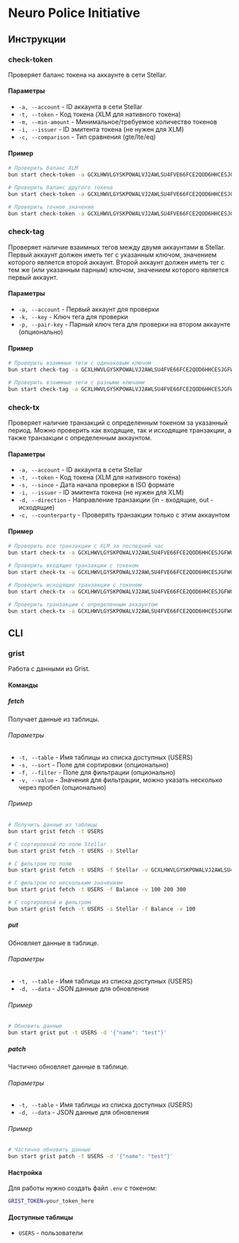 # Neuro Police Initiative

## Инструкции

### check-token

Проверяет баланс токена на аккаунте в сети Stellar.

#### Параметры

- `-a, --account` - ID аккаунта в сети Stellar
- `-t, --token` - Код токена (XLM для нативного токена)
- `-m, --min-amount` - Минимальное/требуемое количество токенов
- `-i, --issuer` - ID эмитента токена (не нужен для XLM)
- `-c, --comparison` - Тип сравнения (gte/lte/eq)

#### Пример

```bash
# Проверить баланс XLM
bun start check-token -a GCXLHWVLGYSKPOWALVJ2AWLSU4FVE66FCE2QOD6HHCESJGFWQ3OHTEST -t XLM -m 100

# Проверить баланс другого токена
bun start check-token -a GCXLHWVLGYSKPOWALVJ2AWLSU4FVE66FCE2QOD6HHCESJGFWQ3OHTEST -t TEST -m 100 -i ISSUER_ID

# Проверить точное значение
bun start check-token -a GCXLHWVLGYSKPOWALVJ2AWLSU4FVE66FCE2QOD6HHCESJGFWQ3OHTEST -t XLM -m 100 -c eq
```

### check-tag

Проверяет наличие взаимных тегов между двумя аккаунтами в Stellar. Первый аккаунт должен иметь тег с указанным ключом, значением которого является второй аккаунт. Второй аккаунт должен иметь тег с тем же (или указанным парным) ключом, значением которого является первый аккаунт.

#### Параметры

- `-a, --account` - Первый аккаунт для проверки
- `-k, --key` - Ключ тега для проверки
- `-p, --pair-key` - Парный ключ тега для проверки на втором аккаунте (опционально)

#### Пример

```bash
# Проверить взаимные теги с одинаковым ключом
bun start check-tag -a GCXLHWVLGYSKPOWALVJ2AWLSU4FVE66FCE2QOD6HHCESJGFWQ3OHTEST -k friend

# Проверить взаимные теги с разными ключами
bun start check-tag -a GCXLHWVLGYSKPOWALVJ2AWLSU4FVE66FCE2QOD6HHCESJGFWQ3OHTEST -k friend -p buddy
```

### check-tx

Проверяет наличие транзакций с определенным токеном за указанный период. Можно проверить как входящие, так и исходящие транзакции, а также транзакции с определенным аккаунтом.

#### Параметры

- `-a, --account` - ID аккаунта в сети Stellar
- `-t, --token` - Код токена (XLM для нативного токена)
- `-s, --since` - Дата начала проверки в ISO формате
- `-i, --issuer` - ID эмитента токена (не нужен для XLM)
- `-d, --direction` - Направление транзакции (in - входящие, out - исходящие)
- `-c, --counterparty` - Проверять транзакции только с этим аккаунтом

#### Пример

```bash
# Проверить все транзакции с XLM за последний час
bun start check-tx -a GCXLHWVLGYSKPOWALVJ2AWLSU4FVE66FCE2QOD6HHCESJGFWQ3OHTEST -t XLM -s $(date -v-1H -u +"%Y-%m-%dT%H:%M:%SZ")

# Проверить входящие транзакции с токеном
bun start check-tx -a GCXLHWVLGYSKPOWALVJ2AWLSU4FVE66FCE2QOD6HHCESJGFWQ3OHTEST -t TEST -i ISSUER_ID -s 2024-01-01T00:00:00Z -d in

# Проверить исходящие транзакции с токеном
bun start check-tx -a GCXLHWVLGYSKPOWALVJ2AWLSU4FVE66FCE2QOD6HHCESJGFWQ3OHTEST -t TEST -i ISSUER_ID -s 2024-01-01T00:00:00Z -d out

# Проверить транзакции с определенным аккаунтом
bun start check-tx -a GCXLHWVLGYSKPOWALVJ2AWLSU4FVE66FCE2QOD6HHCESJGFWQ3OHTEST -t XLM -s 2024-01-01T00:00:00Z -c GBXXX...
```

## CLI

### grist

Работа с данными из Grist.

#### Команды

##### fetch

Получает данные из таблицы.

###### Параметры

- `-t, --table` - Имя таблицы из списка доступных (USERS)
- `-s, --sort` - Поле для сортировки (опционально)
- `-f, --filter` - Поле для фильтрации (опционально)
- `-v, --value` - Значения для фильтрации, можно указать несколько через пробел (опционально)

###### Пример

```bash
# Получить данные из таблицы
bun start grist fetch -t USERS

# С сортировкой по полю Stellar
bun start grist fetch -t USERS -s Stellar

# С фильтром по полю
bun start grist fetch -t USERS -f Stellar -v GCXLHWVLGYSKPOWALVJ2AWLSU4FVE66FCE2QOD6HHCESJGFWQ3OHTEST

# С фильтром по нескольким значениям
bun start grist fetch -t USERS -f Balance -v 100 200 300

# С сортировкой и фильтром
bun start grist fetch -t USERS -s Stellar -f Balance -v 100
```

##### put

Обновляет данные в таблице.

###### Параметры

- `-t, --table` - Имя таблицы из списка доступных (USERS)
- `-d, --data` - JSON данные для обновления

###### Пример

```bash
# Обновить данные
bun start grist put -t USERS -d '{"name": "test"}'
```

##### patch

Частично обновляет данные в таблице.

###### Параметры

- `-t, --table` - Имя таблицы из списка доступных (USERS)
- `-d, --data` - JSON данные для обновления

###### Пример

```bash
# Частично обновить данные
bun start grist patch -t USERS -d '{"name": "test"}'
```

#### Настройка

Для работы нужно создать файл `.env` с токеном:

```bash
GRIST_TOKEN=your_token_here
```

#### Доступные таблицы

- `USERS` - пользователи
